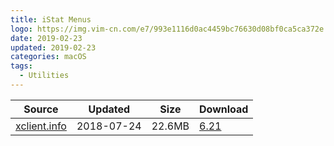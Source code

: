 ```yaml
---
title: iStat Menus
logo: https://img.vim-cn.com/e7/993e1116d0ac4459bc76630d08bf0ca5ca372e.png
date: 2019-02-23
updated: 2019-02-23
categories: macOS
tags:
  - Utilities
---
```



| Source                                  | Updated   | Size | Download                                               |
| ----------------------------------------- | ---------- | -------- | ------------------------------------------------------------ |
| <div class="unknown">[xclient.info](http://xclient.info/s/istat-menus-for-mac.html)</div> | 2018-07-24 | 22.6MB   | [6.21](https://img.vim-cn.com/39/ccff2532ab959f8cbb19141fd2f1aa0be83566.zip) |
